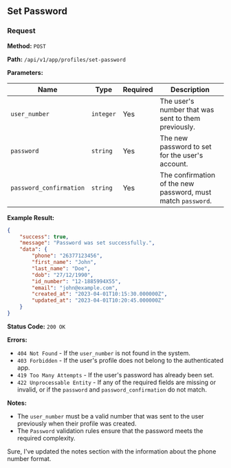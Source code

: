 ## Set Password

### Request

**Method:** `POST`

**Path:** `/api/v1/app/profiles/set-password`

**Parameters:**

| Name         | Type     | Required | Description                                                |
|--------------|----------|----------|--------------------------------------------------------------|
| `user_number`| `integer`| Yes      | The user's number that was sent to them previously.       |
| `password`   | `string` | Yes      | The new password to set for the user's account.           |
| `password_confirmation` | `string` | Yes | The confirmation of the new password, must match `password`. |

**Example Result:**

```json
{
    "success": true,
    "message": "Password was set successfully.",
    "data": {
        "phone": "26377123456",
        "first_name": "John",
        "last_name": "Doe",
        "dob": "27/12/1990",
        "id_number": "12-1885994X55",
        "email": "john@example.com",
        "created_at": "2023-04-01T10:15:30.000000Z",
        "updated_at": "2023-04-01T10:20:45.000000Z"
    }
}
```

**Status Code:** `200 OK`

**Errors:**

- `404 Not Found` - If the `user_number` is not found in the system.
- `403 Forbidden` - If the user's profile does not belong to the authenticated app.
- `419 Too Many Attempts` - If the user's password has already been set.
- `422 Unprocessable Entity` - If any of the required fields are missing or invalid, or if the `password` and `password_confirmation` do not match.

**Notes:**

- The `user_number` must be a valid number that was sent to the user previously when their profile was created.
- The `Password` validation rules ensure that the password meets the required complexity.

Sure, I've updated the notes section with the information about the phone number format.
